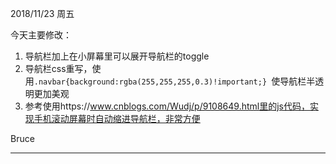 2018/11/23 周五

今天主要修改：

1. 导航栏加上在小屏幕里可以展开导航栏的toggle
2. 导航栏css重写，使用`.navbar{background:rgba(255,255,255,0.3)!important;} `使导航栏半透明更加美观
3. 参考使用https://www.cnblogs.com/Wudj/p/9108649.html里的js代码，实现手机滚动屏幕时自动缩进导航栏，非常方便

Bruce

---



